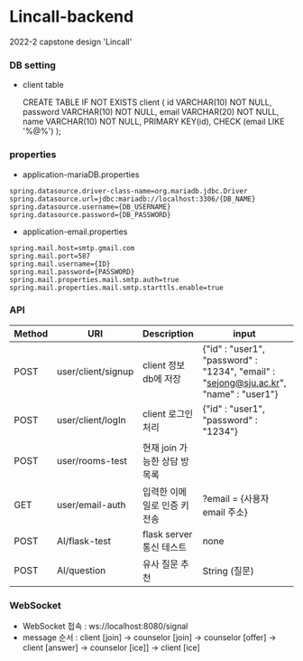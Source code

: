 # Lincall-backend
2022-2 capstone design 'Lincall'

### DB setting
* client table

  CREATE TABLE IF NOT EXISTS client (
  id VARCHAR(10) NOT NULL,
  password VARCHAR(10) NOT NULL,
  email VARCHAR(20) NOT NULL,
  name VARCHAR(10) NOT NULL,
  PRIMARY KEY(id),
  CHECK (email LIKE '%@%')
  );


### properties
* application-mariaDB.properties

```properties
spring.datasource.driver-class-name=org.mariadb.jdbc.Driver
spring.datasource.url=jdbc:mariadb://localhost:3306/{DB_NAME}
spring.datasource.username={DB_USERNAME}
spring.datasource.password={DB_PASSWORD}
```

* application-email.properties

```properties
spring.mail.host=smtp.gmail.com
spring.mail.port=587
spring.mail.username={ID}
spring.mail.password={PASSWORD}
spring.mail.properties.mail.smtp.auth=true
spring.mail.properties.mail.smtp.starttls.enable=true
```
### API
| Method | URI                | Description         | input                                                                                 | output          |
|--------|--------------------|---------------------|---------------------------------------------------------------------------------------|-----------------|
|POST| user/client/signup | client 정보 db에 저장    | {"id" : "user1", "password" : "1234", "email" : "sejong@sju.ac.kr", "name" : "user1"} | boolean         |
|POST| user/client/logIn  | client 로그인 처리       | {"id" : "user1", "password" : "1234"}                                                 | boolean         |
|POST| user/rooms-test    | 현재 join 가능한 상담 방 목록 |                                                                                       | List\<String\>  |
|GET|user/email-auth| 입력한 이메일로 인증 키 전송 | ?email = {사용자 email 주소}| String (인증키)|
|POST| AI/flask-test      | flask server 통신 테스트 | none                                                                                  | "Hello World!"  |
|POST| AI/question | 유사 질문 추천 | String (질문) | String (유사한 질문) |



### WebSocket 
* WebSocket 접속 : ws://localhost:8080/signal
* message 순서 : client [join] -> counselor [join] -> counselor [offer] -> client [answer] -> counselor [ice]] -> client [ice]
